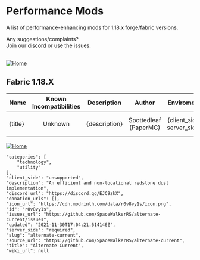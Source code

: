 # Performance Mods
A list of performance-enhancing mods for 1.18.x forge/fabric versions.

Any suggestions/complaints?<br>
Join our [discord](https://discord.gg/8nzHYhVUQS) or use the issues.<br><br>

[![Home](https://i.imgur.com/zGuelkW.png)](https://github.com/NordicGamerFE/usefulmods/tree/main)
## Fabric 1.18.X

| Name | Known Incompatibilities | Description | Author | Enviroment | Categories | Need help? | Support author |
| --- | :---: | :---: | :---: | :---: | :---: | :---: | :---: |
| {title} | Unknown | {description} | Spottedleaf (PaperMC) | {client_side, server_side} | {categories} | {discord_url, issues_url, wiki_url} | {donation_urls}





[![Home](https://i.imgur.com/zGuelkW.png)](https://github.com/NordicGamerFE/usefulmod)

    "categories": [
        "technology",
        "utility"
    ],
    "client_side": "unsupported",
    "description": "An efficient and non-locational redstone dust implementation",
    "discord_url": "https://discord.gg/EJC9zkX",
    "donation_urls": [],
    "icon_url": "https://cdn.modrinth.com/data/r0v8vy1s/icon.png",
    "id": "r0v8vy1s",
    "issues_url": "https://github.com/SpaceWalkerRS/alternate-current/issues",
    "updated": "2021-11-30T17:04:21.614146Z",
    "server_side": "required",
    "slug": "alternate-current",
    "source_url": "https://github.com/SpaceWalkerRS/alternate-current",
    "title": "Alternate Current",
    "wiki_url": null